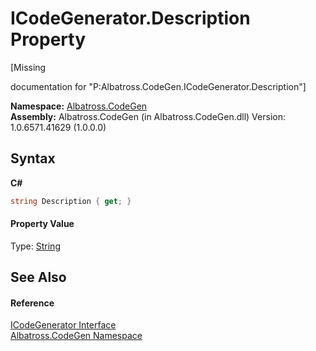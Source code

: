 # ICodeGenerator.Description Property 
 

\[Missing <summary> documentation for "P:Albatross.CodeGen.ICodeGenerator.Description"\]

**Namespace:**&nbsp;<a href="DCDDD28E">Albatross.CodeGen</a><br />**Assembly:**&nbsp;Albatross.CodeGen (in Albatross.CodeGen.dll) Version: 1.0.6571.41629 (1.0.0.0)

## Syntax

**C#**<br />
``` C#
string Description { get; }
```


#### Property Value
Type: <a href="http://msdn2.microsoft.com/en-us/library/s1wwdcbf" target="_blank">String</a>

## See Also


#### Reference
<a href="E61B69D">ICodeGenerator Interface</a><br /><a href="DCDDD28E">Albatross.CodeGen Namespace</a><br />